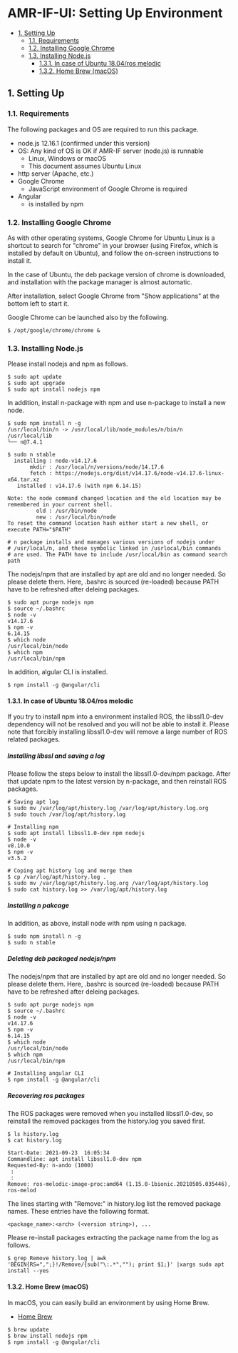 ﻿# AMR-IF-UI: Setting Up Environment

<!-- TOC -->

- [1. Setting Up](#1-setting-up)
    - [1.1. Requirements](#11-requirements)
    - [1.2. Installing Google Chrome](#12-installing-google-chrome)
    - [1.3. Installing Node.js](#13-installing-nodejs)
        - [1.3.1. In case of Ubuntu 18.04/ros melodic](#131-in-case-of-ubuntu-1804ros-melodic)
        - [1.3.2. Home Brew (macOS)](#132-home-brew-macos)

<!-- /TOC -->

## 1. Setting Up

### 1.1. Requirements

The following packages and OS are required to run this package.

- node.js 12.16.1 (confirmed under this version)
- OS: Any kind of OS is OK if AMR-IF server (node.js) is runnable
  - Linux, Windows or macOS
  - This document assumes Ubuntu Linux
- http server (Apache, etc.)
- Google Chrome
  - JavaScript environment of Google Chrome is required
- Angular
  - is installed by npm
  
### 1.2. Installing Google Chrome

As with other operating systems, Google Chrome for Ubuntu Linux is a
shortcut to search for "chrome" in your browser (using Firefox, which is
installed by default on Ubuntu), and follow the on-screen instructions
to install it.

In the case of Ubuntu, the deb package version of chrome is downloaded,
and installation with the package manager is almost automatic.

After installation, select Google Chrome from "Show applications" at the
bottom left to start it.

Google Chrome can be launched also by the following.

```shell
$ /opt/google/chrome/chrome &
```

### 1.3. Installing Node.js

Please install nodejs and npm as follows.

```shell
$ sudo apt update
$ sudo apt upgrade
$ sudo apt install nodejs npm
```

In addition, install n-package with npm and use n-package to install a new node.

```shell
$ sudo npm install n -g
/usr/local/bin/n -> /usr/local/lib/node_modules/n/bin/n
/usr/local/lib
└── n@7.4.1 

$ sudo n stable
  installing : node-v14.17.6
       mkdir : /usr/local/n/versions/node/14.17.6
       fetch : https://nodejs.org/dist/v14.17.6/node-v14.17.6-linux-x64.tar.xz
   installed : v14.17.6 (with npm 6.14.15)

Note: the node command changed location and the old location may be remembered in your current shell.
         old : /usr/bin/node
         new : /usr/local/bin/node
To reset the command location hash either start a new shell, or execute PATH="$PATH"

# n package installs and manages various versions of nodejs under 
# /usr/local/n, and these symbolic linked in /usrlocal/bin commands
# are used. The PATH have to include /usr/local/bin as command search path
```
The nodejs/npm that are installed by apt are old and no longer needed.
So please delete them. Here, .bashrc is sourced (re-loaded) because PATH
have to be refreshed after deleing packages.

```shell
$ sudo apt purge nodejs npm
$ source ~/.bashrc
$ node -v
v14.17.6
$ npm -v
6.14.15
$ which node
/usr/local/bin/node
$ which npm
/usr/local/bin/npm
```

In addition, algular CLI is installed.

```shell
$ npm install -g @angular/cli
```

#### 1.3.1. In case of Ubuntu 18.04/ros melodic

If you try to install npm into a environment installed ROS, the
libssl1.0-dev dependency will not be resolved and you will not be able
to install it. Please note that forcibly installing libssl1.0-dev will
remove a large number of ROS related packages.


##### Installing libssl and saving a log

Please follow the steps below to install the libssl1.0-dev/npm package.
After that update npm to the latest version by n-package, and then
reinstall ROS packages.


```shell
# Saving apt log
$ sudo mv /var/log/apt/history.log /var/log/apt/history.log.org
$ sudo touch /var/log/apt/history.log

# Installing npm
$ sudo apt install libssl1.0-dev npm nodejs
$ node -v
v8.10.0
$ npm -v
v3.5.2

# Coping apt history log and merge them
$ cp /var/log/apt/history.log .
$ sudo mv /var/log/apt/history.log.org /var/log/apt/history.log
$ sudo cat history.log >> /var/log/apt/history.log
```

##### Installing n pakcage

In addition, as above, install node with npm using n package.

```shell
$ sudo npm install n -g
$ sudo n stable
```

##### Deleting deb packaged nodejs/npm

The nodejs/npm that are installed by apt are old and no longer needed.
So please delete them. Here, .bashrc is sourced (re-loaded) because PATH
have to be refreshed after deleing packages.

```shell
$ sudo apt purge nodejs npm
$ source ~/.bashrc
$ node -v
v14.17.6
$ npm -v
6.14.15
$ which node
/usr/local/bin/node
$ which npm
/usr/local/bin/npm

# Installing angular CLI
$ npm install -g @angular/cli
```

##### Recovering ros packages

The ROS packages were removed when you installed libssl1.0-dev, so
reinstall the removed packages from the history.log you saved first.

```shell
$ ls history.log
$ cat history.log

Start-Date: 2021-09-23  16:05:34
Commandline: apt install libssl1.0-dev npm
Requested-By: n-ando (1000)
 :
 :
Remove: ros-melodic-image-proc:amd64 (1.15.0-1bionic.20210505.035446), ros-melod
```

The lines starting with "Remove:" in history.log list the removed
package names. These entries have the following format.

```
<package_name>:<arch> (<version string>), ...
```

Please re-install packages extracting the package name from the log as follows.

```shell
$ grep Remove history.log | awk 'BEGIN{RS=",";}!/Remove/{sub("\:.*",""); print $1;}' |xargs sudo apt install --yes
```

#### 1.3.2. Home Brew (macOS)

In macOS, you can easily build an environment by using Home Brew.

- [Home Brew](https://brew.sh/index_ja)

```shell
$ brew update
$ brew install nodejs npm
$ npm install -g @angular/cli
```

